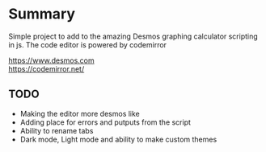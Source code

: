 
# Summary

Simple project to add to the amazing Desmos graphing calculator scripting in js.
The code editor is powered by codemirror

<https://www.desmos.com>  
<https://codemirror.net/>

## TODO

- Making the editor more desmos like
- Adding place for errors and putputs from the script
- Ability to rename tabs
- Dark mode, Light mode and ability to make custom themes
